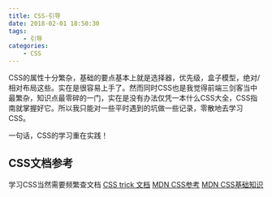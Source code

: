 ```yaml
---
title: CSS-引导
date: 2018-02-01 18:50:30
tags:
    - 引导
categories:
    - CSS
---
```


CSS的属性十分繁杂，基础的要点基本上就是选择器，优先级，盒子模型，绝对/相对布局这些。实在是很容易上手了。然而同时CSS也是我觉得前端三剑客当中最繁杂，知识点最零碎的一门，实在是没有办法仅凭一本什么CSS大全，CSS指南就掌握好它。所以我只能对一些平时遇到的坑做一些记录，零散地去学习CSS。

<!--more-->

一句话，CSS的学习重在实践！

## CSS文档参考
学习CSS当然需要频繁查文档
[CSS trick 文档](https://css-tricks.com/almanac/)
[MDN CSS参考](https://developer.mozilla.org/zh-CN/docs/Web/CSS/Reference)
[MDN CSS基础知识](https://developer.mozilla.org/zh-CN/docs/Learn/CSS)